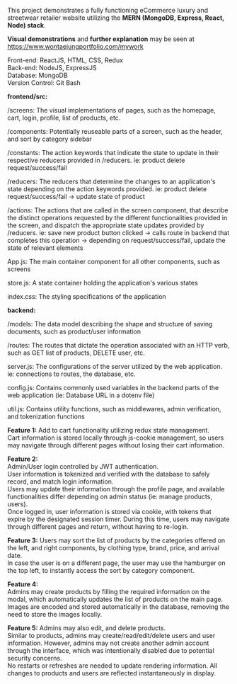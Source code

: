 This project demonstrates a fully functioning eCommerce luxury and streetwear retailer website utilizing the **MERN (MongoDB, Express, React, Node) stack**.

**Visual demonstrations** and **further explanation** may be seen at https://www.wontaejungportfolio.com/mywork

Front-end: ReactJS, HTML, CSS, Redux  
Back-end: NodeJS, ExpressJS  
Database: MongoDB  
Version Control: Git Bash  

**frontend/src:**

/screens: The visual implementations of pages, such as the homepage, cart, login, profile, list of products, etc.

/components: Potentially reuseable parts of a screen, such as the header, and sort by category sidebar

/constants: The action keywords that indicate the state to update in their respective reducers provided in /reducers. ie: product delete request/success/fail

/reducers: The reducers that determine the changes to an application's state depending on the action keywords provided. ie: product delete request/success/fail -> update state of product

/actions: The actions that are called in the screen component, that describe the distinct operations requested by the different functionalities provided in the screen, and dispatch the appropriate state updates provided by /reducers. ie: save new product button clicked -> calls route in backend that completes this operation -> depending on request/success/fail, update the state of relevant elements

App.js: The main container component for all other components, such as screens

store.js: A state container holding the application's various states

index.css: The styling specifications of the application

**backend:**

/models: The data model describing the shape and structure of saving documents, such as product/user information

/routes: The routes that dictate the operation associated with an HTTP verb, such as GET list of products, DELETE user, etc.

server.js: The configurations of the server utilized by the web application. ie: connections to routes, the database, etc. 

config.js: Contains commonly used variables in the backend parts of the web application (ie: Database URL in a dotenv file)

util.js: Contains utility functions, such as middlewares, admin verification, and tokenization functions

**Feature 1:**
Add to cart functionality utilizing redux state management.  
Cart information is stored locally through js-cookie management, so users may navigate through different pages without losing their cart information.

**Feature 2:**  
Admin/User login controlled by JWT authentication.  
User information is tokenized and verified with the database to safely record, and match login information.  
Users may update their information through the profile page, and available functionalities differ depending on admin status (ie: manage products, users).  
Once logged in, user information is stored via cookie, with tokens that expire by the designated session timer. During this time, users may navigate through different pages and return, without having to re-login.

**Feature 3:**
Users may sort the list of products by the categories offered on the left, and right components, by clothing type, brand, price, and arrival date.  
In case the user is on a different page, the user may use the hamburger on the top left, to instantly access the sort by category component.  

**Feature 4:**  
Admins may create products by filling the required information on the modal, which automatically updates the list of products on the main page.  
Images are encoded and stored automatically in the database, removing the need to store the images locally.  

**Feature 5:**
Admins may also edit, and delete products.  
Similar to products, admins may create/read/edit/delete users and user information. However, admins may not create another admin account through the interface, which was intentionally disabled due to potential security concerns.  
No restarts or refreshes are needed to update rendering information. All changes to products and users are reflected instantaneously in display.  
